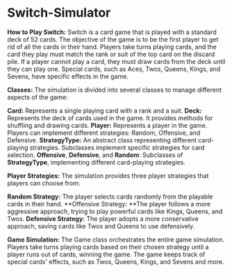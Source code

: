# Switch-Simulator

**How to Play Switch:**
Switch is a card game that is played with a standard deck of 52 cards. The objective of the game is to be the first player to get rid of all the cards in their hand. Players take turns playing cards, and the card they play must match the rank or suit of the top card on the discard pile. If a player cannot play a card, they must draw cards from the deck until they can play one. Special cards, such as Aces, Twos, Queens, Kings, and Sevens, have specific effects in the game.

**Classes:**
The simulation is divided into several classes to manage different aspects of the game:

**Card:** Represents a single playing card with a rank and a suit.
**Deck:** Represents the deck of cards used in the game. It provides methods for shuffling and drawing cards.
**Player:** Represents a player in the game. Players can implement different strategies: Random, Offensive, and Defensive.
**StrategyType:** An abstract class representing different card-playing strategies. Subclasses implement specific strategies for card selection.
**Offensive**, **Defensive**, and **Random**: Subclasses of **StrategyType**, implementing different card-playing strategies.

**Player Strategies:**
The simulation provides three player strategies that players can choose from:

**Random Strategy:** The player selects cards randomly from the playable cards in their hand.
**Offensive Strategy: **The player follows a more aggressive approach, trying to play powerful cards like Kings, Queens, and Twos.
**Defensive Strategy:** The player adopts a more conservative approach, saving cards like Twos and Queens to use defensively.

**Game Simulation:**
The Game class orchestrates the entire game simulation. Players take turns playing cards based on their chosen strategy until a player runs out of cards, winning the game. The game keeps track of special cards' effects, such as Twos, Queens, Kings, and Sevens and more.
